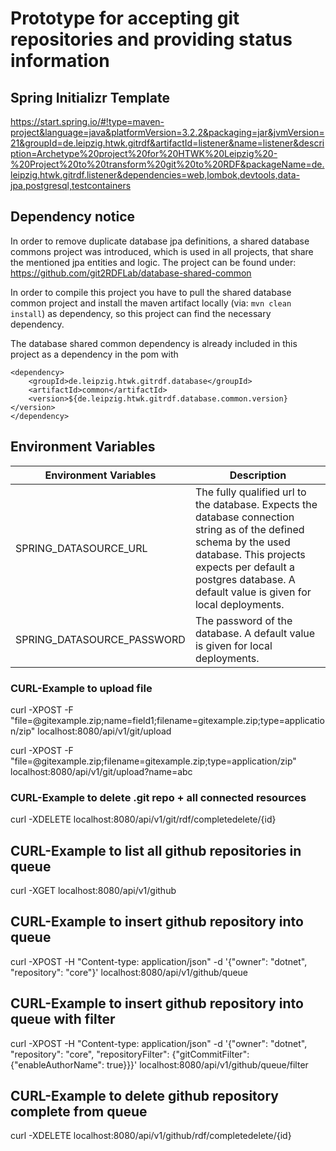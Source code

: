 # Prototype for accepting git repositories and providing status information

## Spring Initializr Template
https://start.spring.io/#!type=maven-project&language=java&platformVersion=3.2.2&packaging=jar&jvmVersion=21&groupId=de.leipzig.htwk.gitrdf&artifactId=listener&name=listener&description=Archetype%20project%20for%20HTWK%20Leipzig%20-%20Project%20to%20transform%20git%20to%20RDF&packageName=de.leipzig.htwk.gitrdf.listener&dependencies=web,lombok,devtools,data-jpa,postgresql,testcontainers

## Dependency notice

In order to remove duplicate database jpa definitions, a shared database commons project was introduced, which is used
in all projects, that share the mentioned jpa entities and logic.
The project can be found under: https://github.com/git2RDFLab/database-shared-common

In order to compile this project you have to pull the shared database common project and install the maven artifact locally
(via: `mvn clean install`) as dependency, so this project can find the necessary dependency.

The database shared common dependency is already included in this project as a dependency in the pom with

```
<dependency>
	<groupId>de.leipzig.htwk.gitrdf.database</groupId>
	<artifactId>common</artifactId>
	<version>${de.leipzig.htwk.gitrdf.database.common.version}</version>
</dependency>
```

## Environment Variables

| Environment Variables      | Description                                                                                                                                                                                                                           |
|----------------------------|---------------------------------------------------------------------------------------------------------------------------------------------------------------------------------------------------------------------------------------|
| SPRING_DATASOURCE_URL      | The fully qualified url to the database. Expects the database connection string as of the defined schema by the used database. This projects expects per default a postgres database. A default value is given for local deployments. |
| SPRING_DATASOURCE_PASSWORD | The password of the database. A default value is given for local deployments.                                                                                                                                                         |

### CURL-Example to upload file
curl -XPOST -F "file=@gitexample.zip;name=field1;filename=gitexample.zip;type=application/zip" localhost:8080/api/v1/git/upload

curl -XPOST -F "file=@gitexample.zip;filename=gitexample.zip;type=application/zip" localhost:8080/api/v1/git/upload?name=abc

### CURL-Example to delete .git repo + all connected resources
curl -XDELETE localhost:8080/api/v1/git/rdf/completedelete/{id}


## CURL-Example to list all github repositories in queue
curl -XGET localhost:8080/api/v1/github

## CURL-Example to insert github repository into queue
curl -XPOST -H "Content-type: application/json" -d '{"owner": "dotnet", "repository": "core"}' localhost:8080/api/v1/github/queue

## CURL-Example to insert github repository into queue with filter
curl -XPOST -H "Content-type: application/json" -d '{"owner": "dotnet", "repository": "core", "repositoryFilter": {"gitCommitFilter": {"enableAuthorName": true}}}' localhost:8080/api/v1/github/queue/filter

## CURL-Example to delete github repository complete from queue
curl -XDELETE localhost:8080/api/v1/github/rdf/completedelete/{id}

